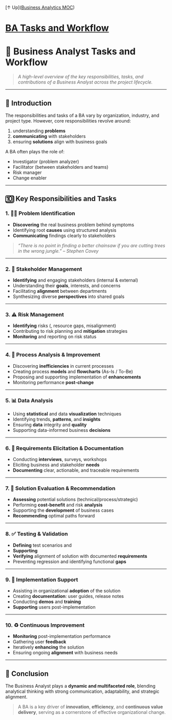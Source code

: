 [↑ Up]([Business Analytics MOC](../Business%20Analytics%20MOC.md))

# [BA Tasks and Workflow](.md)

# 📌 Business Analyst Tasks and Workflow

> *A high-level overview of the key responsibilities, tasks, and contributions of a Business Analyst across the project lifecycle.*

---

## 🧭 Introduction

The responsibilities and tasks of a BA vary by organization, industry, and project type. However, core responsibilities revolve around:
1. understanding **problems**
2. **communicating** with stakeholders
3. ensuring **solutions** align with business goals

A BA often plays the role of:
- Investigator (problem analyzer)
- Facilitator (between stakeholders and teams)
- Risk manager
- Change enabler

---

## 🔟 Key Responsibilities and Tasks

### 1. 🕵️‍♂️ Problem Identification
- **Discovering** the real business problem behind symptoms
- Identifying root **causes** using structured analysis
- **Communicating** findings clearly to stakeholders

> *“There is no point in finding a better chainsaw if you are cutting trees in the wrong jungle.” – Stephen Covey*

---

### 2. 👥 Stakeholder Management
- **Identifying** and engaging stakeholders (internal & external)
- Understanding their **goals**, interests, and concerns
- Facilitating **alignment** between departments
- Synthesizing diverse **perspectives** into shared goals

---

### 3. ⚠️ Risk Management
- **Identifying** risks ([](../../Analytics%20Abbreviations%20and%20Terms.md#Scope%20creep%20|%20scope%20creep), resource gaps, misalignment)
- Contributing to risk planning and **mitigation** strategies
- **Monitoring** and reporting on risk status

---

### 4. 🔄 Process Analysis & Improvement
- Discovering **inefficiencies** in current processes
- Creating process **models** and **flowcharts** (As-Is / To-Be)
- Proposing and supporting implementation of **enhancements**
- Monitoring performance **post-change**

---

### 5. 📊 Data Analysis
- Using **statistical** and data **visualization** techniques
- Identifying trends, **patterns**, and **insights**
- Ensuring **data** integrity and **quality**
- Supporting data-informed business **decisions**

---

### 6. 📝 Requirements Elicitation & Documentation
- Conducting **interviews**, surveys, workshops
- Eliciting business and stakeholder **needs**
- **Documenting** clear, actionable, and traceable requirements

---

### 7. 🧩 Solution Evaluation & Recommendation
- **Assessing** potential solutions (technical/process/strategic)
- Performing **cost-benefit** and risk **analysis**
- Supporting the **development** of business cases
- **Recommending** optimal paths forward

---

### 8. ✅ Testing & Validation
- **Defining** test scenarios and **[](../../Analytics%20Abbreviations%20and%20Terms.md#Acceptance%20criteria|%20acceptance%20criteria)**
- **Supporting** [](../../Analytics%20Abbreviations%20and%20Terms.md#UAT%20|%20User%20Acceptance%20Testing)
- **Verifying** alignment of solution with documented **requirements**
- Preventing regression and identifying functional **gaps**

---

### 9. 🚀 Implementation Support
- Assisting in organizational **adoption** of the solution
- Creating **documentation**: user guides, release notes
- Conducting **demos** and **training**
- **Supporting** users post-implementation

---

### 10. ♻️ Continuous Improvement
- **Monitoring** post-implementation performance
- Gathering user **feedback**
- Iteratively **enhancing** the solution
- Ensuring ongoing **alignment** with business needs

---

## 🧠 Conclusion

The Business Analyst plays a **dynamic and multifaceted role**, blending analytical thinking with strong communication, adaptability, and strategic alignment.

> A BA is a key driver of **innovation**, **efficiency**, and **continuous value delivery**, serving as a cornerstone of effective organizational change.

